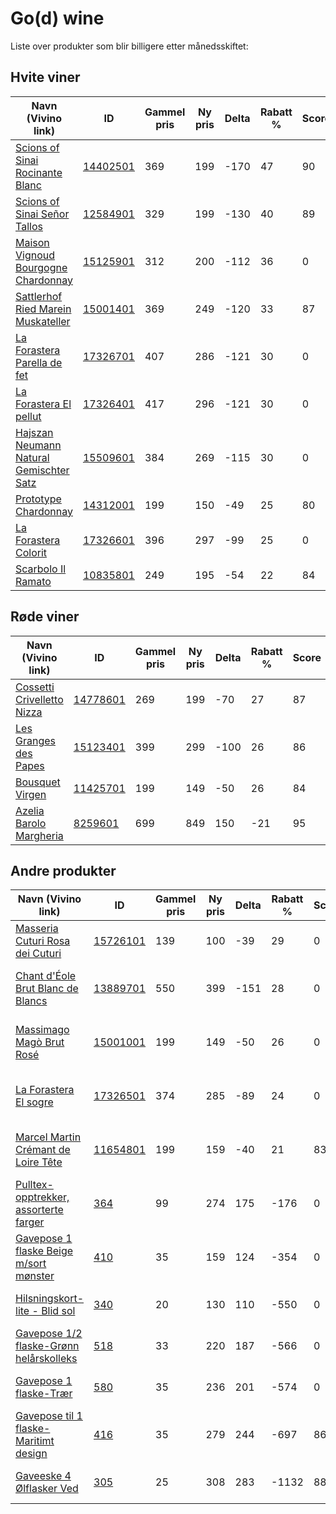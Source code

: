 # Go(d) wine

Liste over produkter som blir billigere etter månedsskiftet:

## Hvite viner

| Navn (Vivino link)                                                                                                       | ID                                                 | Gammel pris | Ny pris | Delta | Rabatt % | Score | Land       |
| ------------------------------------------------------------------------------------------------------------------------ | -------------------------------------------------- | ----------- | ------- | ----- | -------- | ----- | ---------- |
| [Scions of Sinai Rocinante Blanc](https://www.vivino.com/search/wines?q=Scions+of+Sinai+Rocinante+Blanc)                 | [14402501](https://www.vinmonopolet.no/p/14402501) | 369         | 199     | -170  | 47       | 90    | Sør-Afrika |
| [Scions of Sinai Señor Tallos](https://www.vivino.com/search/wines?q=Scions+of+Sinai+Se%C3%B1or+Tallos)                  | [12584901](https://www.vinmonopolet.no/p/12584901) | 329         | 199     | -130  | 40       | 89    | Sør-Afrika |
| [Maison Vignoud Bourgogne Chardonnay](https://www.vivino.com/search/wines?q=Maison+Vignoud+Bourgogne+Chardonnay)         | [15125901](https://www.vinmonopolet.no/p/15125901) | 312         | 200     | -112  | 36       | 0     | Frankrike  |
| [Sattlerhof Ried Marein Muskateller](https://www.vivino.com/search/wines?q=Sattlerhof+Ried+Marein+Muskateller)           | [15001401](https://www.vinmonopolet.no/p/15001401) | 369         | 249     | -120  | 33       | 87    | Østerrike  |
| [La Forastera Parella de fet](https://www.vivino.com/search/wines?q=La+Forastera+Parella+de+fet)                         | [17326701](https://www.vinmonopolet.no/p/17326701) | 407         | 286     | -121  | 30       | 0     | Spania     |
| [La Forastera El pellut](https://www.vivino.com/search/wines?q=La+Forastera+El+pellut)                                   | [17326401](https://www.vinmonopolet.no/p/17326401) | 417         | 296     | -121  | 30       | 0     | Spania     |
| [Hajszan Neumann Natural Gemischter Satz](https://www.vivino.com/search/wines?q=Hajszan+Neumann+Natural+Gemischter+Satz) | [15509601](https://www.vinmonopolet.no/p/15509601) | 384         | 269     | -115  | 30       | 0     | Østerrike  |
| [Prototype Chardonnay](https://www.vivino.com/search/wines?q=Prototype+Chardonnay)                                       | [14312001](https://www.vinmonopolet.no/p/14312001) | 199         | 150     | -49   | 25       | 80    | USA        |
| [La Forastera Colorit](https://www.vivino.com/search/wines?q=La+Forastera+Colorit)                                       | [17326601](https://www.vinmonopolet.no/p/17326601) | 396         | 297     | -99   | 25       | 0     | Spania     |
| [Scarbolo Il Ramato](https://www.vivino.com/search/wines?q=Scarbolo+Il+Ramato)                                           | [10835801](https://www.vinmonopolet.no/p/10835801) | 249         | 195     | -54   | 22       | 84    | Italia     |

## Røde viner

| Navn (Vivino link)                                                                             | ID                                                 | Gammel pris | Ny pris | Delta | Rabatt % | Score | Land      |
| ---------------------------------------------------------------------------------------------- | -------------------------------------------------- | ----------- | ------- | ----- | -------- | ----- | --------- |
| [Cossetti Crivelletto Nizza](https://www.vivino.com/search/wines?q=Cossetti+Crivelletto+Nizza) | [14778601](https://www.vinmonopolet.no/p/14778601) | 269         | 199     | -70   | 27       | 87    | Italia    |
| [Les Granges des Papes](https://www.vivino.com/search/wines?q=Les+Granges+des+Papes)           | [15123401](https://www.vinmonopolet.no/p/15123401) | 399         | 299     | -100  | 26       | 86    | Frankrike |
| [Bousquet Virgen](https://www.vivino.com/search/wines?q=Bousquet+Virgen)                       | [11425701](https://www.vinmonopolet.no/p/11425701) | 199         | 149     | -50   | 26       | 84    | Argentina |
| [Azelia Barolo Margheria](https://www.vivino.com/search/wines?q=Azelia+Barolo+Margheria)       | [8259601](https://www.vinmonopolet.no/p/8259601)   | 699         | 849     | 150   | -21      | 95    | Italia    |

## Andre produkter

| Navn (Vivino link)                                                                                                                   | ID                                                 | Gammel pris | Ny pris | Delta | Rabatt % | Score | Type                                     |
| ------------------------------------------------------------------------------------------------------------------------------------ | -------------------------------------------------- | ----------- | ------- | ----- | -------- | ----- | ---------------------------------------- |
| [Masseria Cuturi Rosa dei Cuturi](https://www.vivino.com/search/wines?q=Masseria+Cuturi+Rosa+dei+Cuturi)                             | [15726101](https://www.vinmonopolet.no/p/15726101) | 139         | 100     | -39   | 29       | 0     | Rosévin                                  |
| [Chant d'Éole Brut Blanc de Blancs](https://www.vivino.com/search/wines?q=Chant+d%27%C3%89ole+Brut+Blanc+de+Blancs)                  | [13889701](https://www.vinmonopolet.no/p/13889701) | 550         | 399     | -151  | 28       | 0     | Musserende vin - Musserende vin          |
| [Massimago Magò Brut Rosé](https://www.vivino.com/search/wines?q=Massimago+Mag%C3%B2+Brut+Ros%C3%A9)                                 | [15001001](https://www.vinmonopolet.no/p/15001001) | 199         | 149     | -50   | 26       | 0     | Musserende vin - Musserende vin, rosé    |
| [La Forastera El sogre](https://www.vivino.com/search/wines?q=La+Forastera+El+sogre)                                                 | [17326501](https://www.vinmonopolet.no/p/17326501) | 374         | 285     | -89   | 24       | 0     | Musserende vin - Musserende vin          |
| [Marcel Martin Crémant de Loire Tête](https://www.vivino.com/search/wines?q=Marcel+Martin+Cr%C3%A9mant+de+Loire+T%C3%AAte)           | [11654801](https://www.vinmonopolet.no/p/11654801) | 199         | 159     | -40   | 21       | 83    | Musserende vin - Musserende vin          |
| [Pulltex-opptrekker, assorterte farger](https://www.vivino.com/search/wines?q=Pulltex-opptrekker%2C+assorterte+farger)               | [364](https://www.vinmonopolet.no/p/364)           | 99          | 274     | 175   | -176     | 0     | Gaveartikler og tilbehør - Tilbehør      |
| [Gavepose 1 flaske Beige m/sort mønster](https://www.vivino.com/search/wines?q=Gavepose+1+flaske+Beige+m%2Fsort+m%C3%B8nster)        | [410](https://www.vinmonopolet.no/p/410)           | 35          | 159     | 124   | -354     | 0     | Gaveartikler og tilbehør - Gaveposer     |
| [Hilsningskort-lite - Blid sol](https://www.vivino.com/search/wines?q=Hilsningskort-lite+-+Blid+sol)                                 | [340](https://www.vinmonopolet.no/p/340)           | 20          | 130     | 110   | -550     | 0     | Gaveartikler og tilbehør - Hilsningskort |
| [Gavepose 1/2 flaske-Grønn helårskolleks](https://www.vivino.com/search/wines?q=Gavepose+1%2F2+flaske-Gr%C3%B8nn+hel%C3%A5rskolleks) | [518](https://www.vinmonopolet.no/p/518)           | 33          | 220     | 187   | -566     | 0     | Gaveartikler og tilbehør - Gaveposer     |
| [Gavepose 1 flaske-Trær](https://www.vivino.com/search/wines?q=Gavepose+1+flaske-Tr%C3%A6r)                                          | [580](https://www.vinmonopolet.no/p/580)           | 35          | 236     | 201   | -574     | 0     | Gaveartikler og tilbehør - Gaveposer     |
| [Gavepose til 1 flaske-Maritimt design](https://www.vivino.com/search/wines?q=Gavepose+til+1+flaske-Maritimt+design)                 | [416](https://www.vinmonopolet.no/p/416)           | 35          | 279     | 244   | -697     | 86    | Gaveartikler og tilbehør - Gaveposer     |
| [Gaveeske 4 Ølflasker Ved](https://www.vivino.com/search/wines?q=Gaveeske+4+%C3%98lflasker+Ved)                                      | [305](https://www.vinmonopolet.no/p/305)           | 25          | 308     | 283   | -1132    | 88    | Gaveartikler og tilbehør - Gaveesker     |
